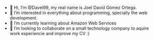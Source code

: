 - 👋 Hi, I’m @Davel99, my real name is Joel David Gómez Ortega.
- 👀 I’m interested in everything about programming, specially the web development. 
- 🌱 I’m currently learning about Amazon Web Services
- 💞️ I’m looking to collaborate on a small technology company to aquire work experiencie and improve my CV :)

<!---
Davel99/Davel99 is a ✨ special ✨ repository because its `README.md` (this file) appears on your GitHub profile.
You can click the Preview link to take a look at your changes.
--->
